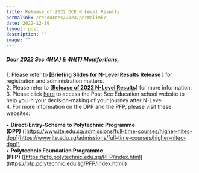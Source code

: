 ```yaml
---
title: Release of 2022 GCE N Level Results
permalink: /resources/2023/permalink/
date: 2022-12-19
layout: post
description: ""
image: ""
---
```


##### Dear 2022 Sec 4N(A) & 4N(T) Montfortians,  

1\. Please refer to **\[[Briefing Slides for N-Level Results Release]() \]** for registration and administration matters.  
2. Please refer to [**\[Release of 2022 N-Level Results\]**](https://drive.google.com/drive/folders/1A7VnBj-Q3n6VV1zpP22h-U9Mj5u8HTda) for more information.  
3. Please click [here](https://www.montfortsec.moe.edu.sg/curriculum/Subject-Combination/post-secondary-education/) to access the Post Sec Education school website to help you in your decision-making of your journey after N-Level.  
4. For more information on the DPP and the PFP, please visit these websites:
                                                                 
• **Direct-Entry-Scheme to Polytechnic Programme (DPP)** ([https://www.ite.edu.sg/admissions/full-time-courses/higher-nitec-dpp](https://www.ite.edu.sg/admissions/full-time-courses/higher-nitec-dpp))  
• **Polytechnic Foundation Programme (PFP)** ([https://pfp.polytechnic.edu.sg/PFP/index.html](https://pfp.polytechnic.edu.sg/PFP/index.html))